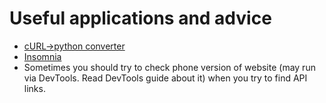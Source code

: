 # Useful applications and advice

- [cURL->python converter](https://curl.trillworks.com/)
- [Insomnia](https://insomnia.rest/download)
- Sometimes you should try to check phone version of website (may run via DevTools. Read DevTools guide about it) when you try to find API links.